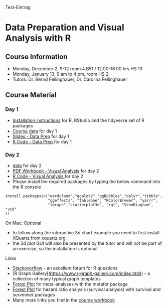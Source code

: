 Test-Eintrag

# Data Preparation and Visual Analysis with R

## Course Information
* Monday, December 2, 9-12 room 4.B51 / 12.00-16.00 hrs HS 13
* Monday, January 13, 9 am to 4 pm, room HS 2
* Tutors: Dr. Bernd Fellinghauer, Dr. Carolina Fellinghauer


## Course Material
### Day 1
* [Installation instructions](https://github.com/febernd/2019_UniLu_R/blob/master/day1/R_Installation.pdf) for R, RStudio and the tidyverse set of R packages 
* [Course data](https://github.com/febernd/2019_UniLu_R/blob/master/day1/course_data_day1.zip) for day 1
* [Slides - Data Prep](https://github.com/febernd/2019_UniLu_R/blob/master/day1/slides_day1.pdf) for day 1
* [R Code - Data Prep ](https://github.com/febernd/2019_UniLu_R/blob/master/day1/R_code_day1.R) for day 1

### Day 2
* [data](https://github.com/febernd/2019_UniLu_R/blob/master/day2/Data/course_data_day2.zip) for day 2
* [PDF Workbook - Visual Analysis](https://github.com/febernd/2019_UniLu_R/blob/master/day2/DataVisualization_Workbook.pdf) for day 2
* [R Code - Visual Analysis ](https://github.com/febernd/2019_UniLu_R/blob/master/day2/R_Codes/R_code_day2.zip) for day 2
* Please install the required packages by typing the below command into the R console
```
install.packages(c("wordcloud","ggplot2","ggBubbles","dplyr","tibble",
                   "ggeffects", "tableone", "RColorBrewer", "yarrr",
                   "igraph","scatterplot3d", "rgl", "VennDiagram", "vcd"
))
```
On Mac: Optional 
* to follow along the interactive 3d chart example you need to first install XQuartz from xquartz.org 
* the 3d plot GUI will also be presented by the tutor and will not be part of an exercise, so the installation is optional

Links
* [Stackoverflow](https://stackoverflow.com) - an excellent forum for R questions
* [R Graph Gallery[(https://www.r-graph-gallery.com/index.html) - a collection of many typical graph templates
* [Forest Plot](http://www.metafor-project.org/doku.php/plots:forest_plot_with_subgroups) for meta-analyses with the metafor package
* [Forest Plot](https://www.datacamp.com/community/tutorials/survival-analysis-R) for hazard ratio analysis (survival analysis) with survival and survminer packages
* Many more links you find in the [course workbook](https://github.com/febernd/2019_UniLu_R/blob/master/day2/DataVisualization_Workbook.pdf)